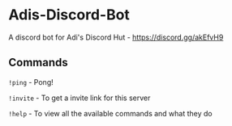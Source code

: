 # Adis-Discord-Bot

A discord bot for Adi's Discord Hut - https://discord.gg/akEfvH9

## Commands

`!ping` - Pong!

`!invite` - To get a invite link for this server

`!help` - To view all the available commands and what they do
